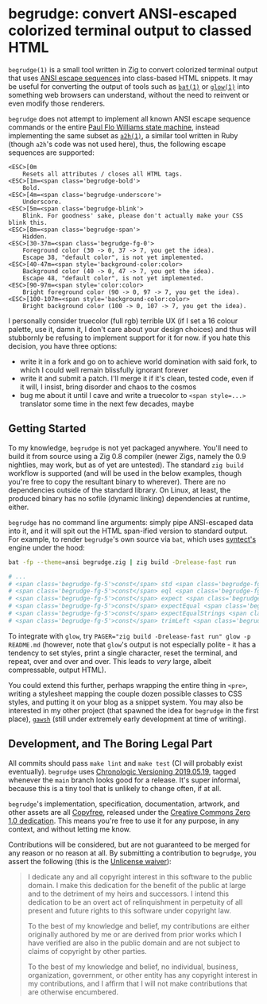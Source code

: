 # begrudge: convert ANSI-escaped colorized terminal output to classed HTML

`begrudge(1)` is a small tool written in Zig to convert colorized terminal
output that uses [ANSI escape
sequences](https://gist.github.com/fnky/458719343aabd01cfb17a3a4f7296797) into
class-based HTML snippets. It may be useful for converting the output of tools
such as [`bat(1)`](https://github.com/sharkdp/bat) or
[`glow(1)`](https://github.com/charmbracelet/glow) into something web browsers
can understand, without the need to reinvent or even modify those renderers.

`begrudge` does not attempt to implement all known ANSI escape sequence
commands or the entire [Paul Flo Williams state
machine](https://vt100.net/emu/dec_ansi_parser), instead implementing the same
subset as [`a2h(1)`](https://rtomayko.github.io/bcat/a2h.1.html), a similar
tool written in Ruby (though `a2h`'s code was not used here), thus, the
following escape sequences are supported:

```
<ESC>[0m
    Resets all attributes / closes all HTML tags.
<ESC>[1m=<span class='begrudge-bold'>
    Bold.
<ESC>[4m=<span class='begrudge-underscore'>
    Underscore.
<ESC>[5m=<span class='begrudge-blink'>
    Blink. For goodness' sake, please don't actually make your CSS blink this.
<ESC>[8m=<span class='begrudge-span'>
    Hidden.
<ESC>[30-37m=<span class='begrudge-fg-0'>
    Foreground color (30 -> 0, 37 -> 7, you get the idea).
    Escape 38, "default color", is not yet implemented.
<ESC>[40-47m=<span style='background-color:color>
    Background color (40 -> 0, 47 -> 7, you get the idea).
    Escape 48, "default color", is not yet implemented.
<ESC>[90-97m=<span style='color:color>
    Bright foreground color (90 -> 0, 97 -> 7, you get the idea).
<ESC>[100-107m=<span style='background-color:color>
    Bright background color (100 -> 0, 107 -> 7, you get the idea).
```

I personally consider truecolor (full rgb) terrible UX (if I set a 16 colour
palette, use it, damn it, I don't care about your design choices) and thus will
stubbornly be refusing to implement support for it for now. if you hate this
decision, you have three options:

- write it in a fork and go on to achieve world domination with said fork,
  to which I could well remain blissfully ignorant forever
- write it and submit a patch. I'll merge it if it's clean, tested code,
  even if it will, I insist, bring disorder and chaos to the cosmos
- bug me about it until I cave and write a truecolor to `<span style=...>`
  translator some time in the next few decades, maybe

## Getting Started

To my knowledge, `begrudge` is not yet packaged anywhere. You'll need to build
it from source using a Zig 0.8 compiler (newer Zigs, namely the 0.9 nightlies,
may work, but as of yet are untested). The standard `zig build` workflow is
supported (and will be used in the below examples, though you're free to copy
the resultant binary to wherever). There are no dependencies outside of the
standard library. On Linux, at least, the produced binary has no sofile
(dynamic linking) dependencies at runtime, either.

`begrudge` has no command line arguments: simply pipe ANSI-escaped data into
it, and it will spit out the HTML span-ified version to standard output. For
example, to render `begrudge`'s own source via `bat`, which uses
[syntect's](https://github.com/trishume/syntect) engine under the hood:

```sh
bat -fp --theme=ansi begrudge.zig | zig build -Drelease-fast run

# ...
# <span class='begrudge-fg-5'>const</span> std <span class='begrudge-fg-5'>=</span> <span class='begrudge-fg-5'>@import</span>(<span class='begrudge-fg-2'>"std"</span>);
# <span class='begrudge-fg-5'>const</span> eql <span class='begrudge-fg-5'>=</span> std.mem.eql;
# <span class='begrudge-fg-5'>const</span> expect <span class='begrudge-fg-5'>=</span> std.testing.expect;
# <span class='begrudge-fg-5'>const</span> expectEqual <span class='begrudge-fg-5'>=</span> std.testing.expectEqual;
# <span class='begrudge-fg-5'>const</span> expectEqualStrings <span class='begrudge-fg-5'>=</span> std.testing.expectEqualStrings;
# <span class='begrudge-fg-5'>const</span> trimLeft <span class='begrudge-fg-5'>=</span> std.mem.trimLeft;
```

To integrate with `glow`, try `PAGER="zig build -Drelease-fast run" glow -p
README.md` (however, note that `glow`'s output is not especially polite - it
has a tendency to set styles, print a single character, reset the terminal, and
repeat, over and over and over. This leads to *very* large, albeit
compressable, output HTML).

You could extend this further, perhaps wrapping the entire thing in `<pre>`,
writing a stylesheet mapping the couple dozen possible classes to CSS styles,
and putting it on your blog as a snippet system. You may also be interested in
my other project (that spawned the idea for `begrudge` in the first place),
[`gawsh`](https://github.com/klardotsh/gawsh) (still under extremely early
development at time of writing).

## Development, and The Boring Legal Part

All commits should pass `make lint` and `make test` (CI will probably exist
eventually). `begrudge` uses [Chronologic Versioning
2019.05.19](https://chronver.org/spec/2019.05.19), tagged whenever the `main`
branch looks good for a release. It's super informal, because this is a tiny
tool that is unlikely to change often, if at all.

`begrudge`'s implementation, specification, documentation, artwork, and other
assets are all [Copyfree](http://copyfree.org/), released under the [Creative
Commons Zero 1.0
dedication](https://creativecommons.org/publicdomain/zero/1.0/). This means
you're free to use it for any purpose, in any context, and without letting me
know.

Contributions will be considered, but are not guaranteed to be merged for any
reason or no reason at all. By submitting a contribution to `begrudge`, you
assert the following (this is the [Unlicense
waiver](https://unlicense.org/WAIVER)):

> I dedicate any and all copyright interest in this software to the
> public domain. I make this dedication for the benefit of the public at
> large and to the detriment of my heirs and successors. I intend this
> dedication to be an overt act of relinquishment in perpetuity of all
> present and future rights to this software under copyright law.
>
> To the best of my knowledge and belief, my contributions are either
> originally authored by me or are derived from prior works which I have
> verified are also in the public domain and are not subject to claims
> of copyright by other parties.
>
> To the best of my knowledge and belief, no individual, business,
> organization, government, or other entity has any copyright interest
> in my contributions, and I affirm that I will not make contributions
> that are otherwise encumbered.
